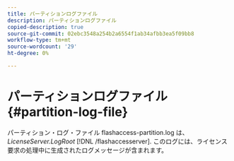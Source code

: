 ```yaml
---
title: パーティションログファイル
description: パーティションログファイル
copied-description: true
source-git-commit: 02ebc3548a254b2a6554f1ab34afbb3ea5f09bb8
workflow-type: tm+mt
source-wordcount: '29'
ht-degree: 0%

---
```


# パーティションログファイル{#partition-log-file}

パーティション・ログ・ファイル flashaccess-partition.log は、 *LicenseServer.LogRoot* [!DNL /flashaccesserver]. このログには、ライセンス要求の処理中に生成されたログメッセージが含まれます。
